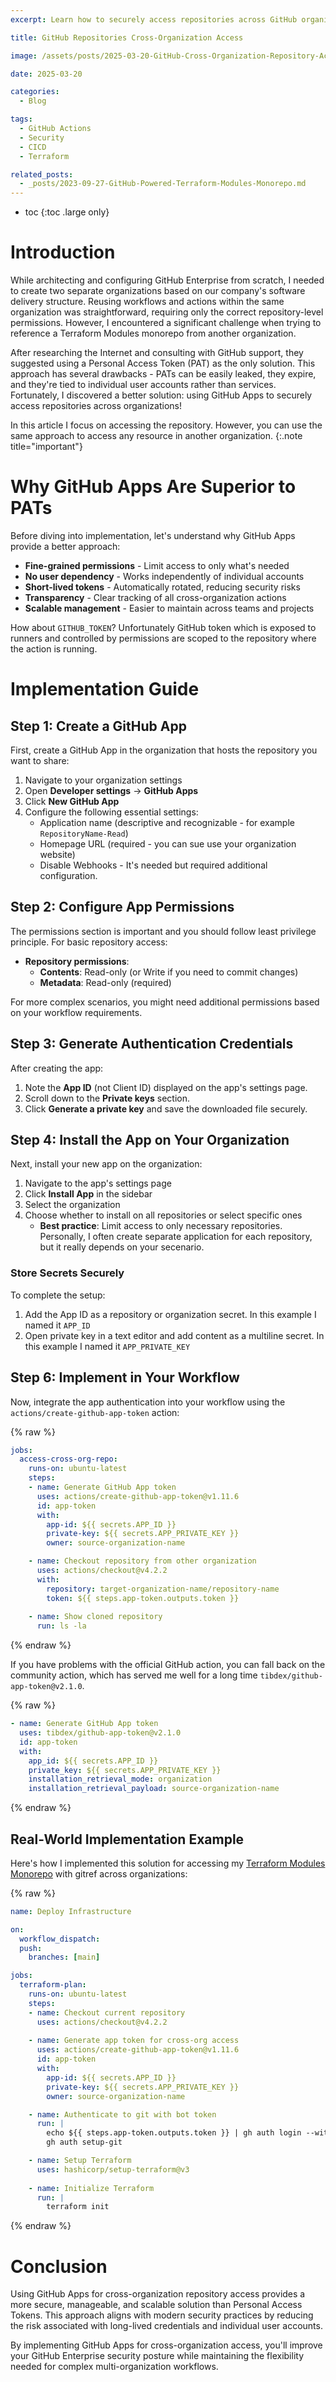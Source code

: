 ```yaml
---
excerpt: Learn how to securely access repositories across GitHub organizations without using Personal Access Tokens by using GitHub Apps.

title: GitHub Repositories Cross-Organization Access

image: /assets/posts/2025-03-20-GitHub-Cross-Organization-Repository-Access/header.webp

date: 2025-03-20

categories:
  - Blog

tags:
  - GitHub Actions
  - Security
  - CICD
  - Terraform

related_posts:
  - _posts/2023-09-27-GitHub-Powered-Terraform-Modules-Monorepo.md
---
```


* toc
{:toc .large only} 

# Introduction

While architecting and configuring GitHub Enterprise from scratch, I needed to create two separate organizations based on our company's software delivery structure. Reusing workflows and actions within the same organization was straightforward, requiring only the correct repository-level permissions. However, I encountered a significant challenge when trying to reference a Terraform Modules monorepo from another organization.

After researching the Internet and consulting with GitHub support, they suggested using a Personal Access Token (PAT) as the only solution. This approach has several drawbacks - PATs can be easily leaked, they expire, and they're tied to individual user accounts rather than services. Fortunately, I discovered a better solution: using GitHub Apps to securely access repositories across organizations!


In this article I focus on accessing the repository. However, you can use the same approach to access any resource in another organization.
{:.note title="important"}

# Why GitHub Apps Are Superior to PATs

Before diving into implementation, let's understand why GitHub Apps provide a better approach:
- **Fine-grained permissions** - Limit access to only what's needed
- **No user dependency** - Works independently of individual accounts
- **Short-lived tokens** - Automatically rotated, reducing security risks
- **Transparency** - Clear tracking of all cross-organization actions
- **Scalable management** - Easier to maintain across teams and projects

How about `GITHUB_TOKEN`?
Unfortunately GitHub token which is exposed to runners and controlled by permissions are scoped to the repository where the action is running.

# Implementation Guide

## Step 1: Create a GitHub App

First, create a GitHub App in the organization that hosts the repository you want to share:

1. Navigate to your organization settings
2. Open **Developer settings** → **GitHub Apps**
3. Click **New GitHub App**
4. Configure the following essential settings:
   - Application name (descriptive and recognizable - for example `RepositoryName-Read`)
   - Homepage URL (required - you can sue use your organization website)
   - Disable Webhooks - It's needed but required additional configuration.

## Step 2: Configure App Permissions

The permissions section is important and you should follow least privilege principle. For basic repository access:

- **Repository permissions**:
  - **Contents**: Read-only (or Write if you need to commit changes)
  - **Metadata**: Read-only (required)

For more complex scenarios, you might need additional permissions based on your workflow requirements.

## Step 3: Generate Authentication Credentials

After creating the app:

1. Note the **App ID** (not Client ID) displayed on the app's settings page. 
2. Scroll down to the **Private keys** section.
3. Click **Generate a private key** and save the downloaded file securely.

## Step 4: Install the App on Your Organization

Next, install your new app on the organization:

1. Navigate to the app's settings page
2. Click **Install App** in the sidebar
3. Select the organization
4. Choose whether to install on all repositories or select specific ones
   - **Best practice**: Limit access to only necessary repositories. Personally, I often create separate application for each repository, but it really depends on your secenario. 

### Store Secrets Securely

To complete the setup:
1. Add the App ID as a repository or organization secret. In this example I named it `APP_ID`
2. Open private key in a text editor and add content as a multiline secret. In this example I named it  `APP_PRIVATE_KEY`

## Step 6: Implement in Your Workflow

Now, integrate the app authentication into your workflow using the `actions/create-github-app-token` action:

{% raw %}
```yaml
jobs:
  access-cross-org-repo:
    runs-on: ubuntu-latest
    steps:
    - name: Generate GitHub App token
      uses: actions/create-github-app-token@v1.11.6
      id: app-token
      with:
        app-id: ${{ secrets.APP_ID }}
        private-key: ${{ secrets.APP_PRIVATE_KEY }}
        owner: source-organization-name

    - name: Checkout repository from other organization
      uses: actions/checkout@v4.2.2
      with:
        repository: target-organization-name/repository-name
        token: ${{ steps.app-token.outputs.token }}
        
    - name: Show cloned repository
      run: ls -la
```
{% endraw %}

If you have problems with the official GitHub action, you can fall back on the community action, which has served me well for a long time `tibdex/github-app-token@v2.1.0`.

{% raw %}
```yaml
- name: Generate GitHub App token
  uses: tibdex/github-app-token@v2.1.0
  id: app-token
  with:
    app_id: ${{ secrets.APP_ID }}
    private_key: ${{ secrets.APP_PRIVATE_KEY }}
    installation_retrieval_mode: organization
    installation_retrieval_payload: source-organization-name
```
{% endraw %}

## Real-World Implementation Example

Here's how I implemented this solution for accessing my [Terraform Modules Monorepo](/blog/GitHub-Powered-Terraform-Modules-Monorepo/) with gitref across organizations:

{% raw %}
```yaml
name: Deploy Infrastructure

on:
  workflow_dispatch:
  push:
    branches: [main]

jobs:
  terraform-plan:
    runs-on: ubuntu-latest
    steps:
    - name: Checkout current repository
      uses: actions/checkout@v4.2.2
    
    - name: Generate app token for cross-org access
      uses: actions/create-github-app-token@v1.11.6
      id: app-token
      with:
        app-id: ${{ secrets.APP_ID }}
        private-key: ${{ secrets.APP_PRIVATE_KEY }}
        owner: source-organization-name

    - name: Authenticate to git with bot token
      run: |
        echo ${{ steps.app-token.outputs.token }} | gh auth login --with-token
        gh auth setup-git

    - name: Setup Terraform
      uses: hashicorp/setup-terraform@v3
      
    - name: Initialize Terraform
      run: |
        terraform init
```
{% endraw %}

# Conclusion

Using GitHub Apps for cross-organization repository access provides a more secure, manageable, and scalable solution than Personal Access Tokens. This approach aligns with modern security practices by reducing the risk associated with long-lived credentials and individual user accounts.

By implementing GitHub Apps for cross-organization access, you'll improve your GitHub Enterprise security posture while maintaining the flexibility needed for complex multi-organization workflows.
